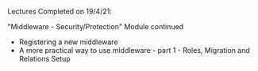 Lectures Completed on 19/4/21:

"Middleware - Security/Protection" Module continued
* Registering a new middleware
* A more practical way to use middleware - part 1 - Roles, Migration and Relations Setup